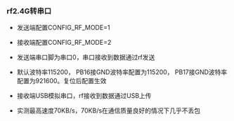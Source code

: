 ### rf2.4G转串口

- 发送端配置CONFIG_RF_MODE=1

- 接收端配置CONFIG_RF_MODE=2

- 发送端串口脚为串口0，串口接收到数据通过rf发送

- 默认波特率115200， PB16接GND波特率配置为115200， PB17接GND波特率配置为921600。复位后配置生效

- 接收端USB模拟串口，rf接收到数据通过USB上传

- 实测最高速度70KB/s，70KB/s在通信质量良好的情况下几乎不丢包

